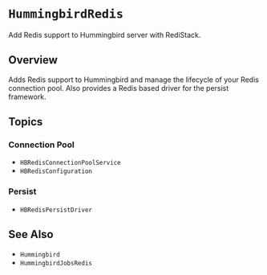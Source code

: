 # ``HummingbirdRedis``

Add Redis support to Hummingbird server with RediStack.

## Overview

Adds Redis support to Hummingbird and manage the lifecycle of your Redis connection pool. Also provides a Redis based driver for the persist framework.

## Topics

### Connection Pool

- ``HBRedisConnectionPoolService``
- ``HBRedisConfiguration``

### Persist

- ``HBRedisPersistDriver``

## See Also

- ``Hummingbird``
- ``HummingbirdJobsRedis``
